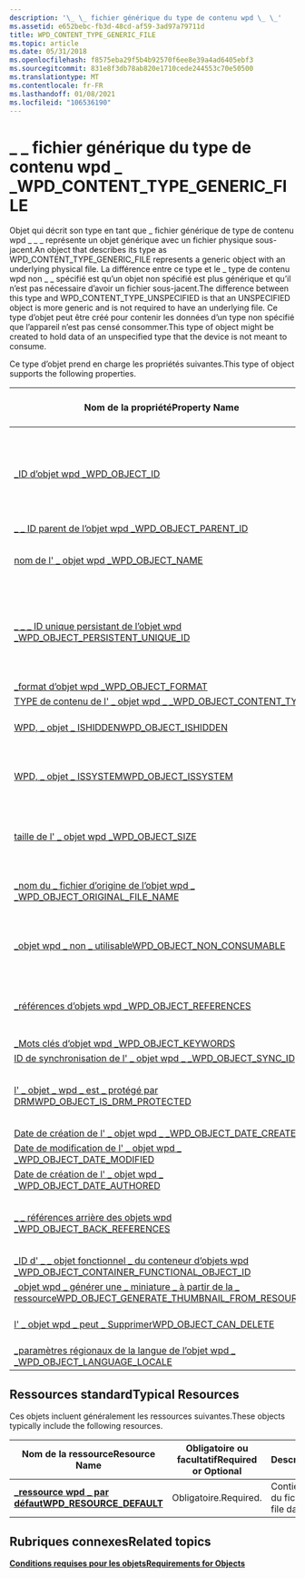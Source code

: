 ```yaml
---
description: '\_ \_ fichier générique du type de contenu wpd \_ \_'
ms.assetid: e652bebc-fb3d-48cd-af59-3ad97a79711d
title: WPD_CONTENT_TYPE_GENERIC_FILE
ms.topic: article
ms.date: 05/31/2018
ms.openlocfilehash: f8575eba29f5b4b92570f6ee8e39a4ad6405ebf3
ms.sourcegitcommit: 831e8f3db78ab820e1710cede244553c70e50500
ms.translationtype: MT
ms.contentlocale: fr-FR
ms.lasthandoff: 01/08/2021
ms.locfileid: "106536190"
---
```

# <a name="wpd_content_type_generic_file"></a><span data-ttu-id="91d0e-103">\_ \_ fichier générique du type de contenu wpd \_ \_</span><span class="sxs-lookup"><span data-stu-id="91d0e-103">WPD\_CONTENT\_TYPE\_GENERIC\_FILE</span></span>

<span data-ttu-id="91d0e-104">Objet qui décrit son type en tant que \_ fichier générique de type de contenu wpd \_ \_ \_ représente un objet générique avec un fichier physique sous-jacent.</span><span class="sxs-lookup"><span data-stu-id="91d0e-104">An object that describes its type as WPD\_CONTENT\_TYPE\_GENERIC\_FILE represents a generic object with an underlying physical file.</span></span> <span data-ttu-id="91d0e-105">La différence entre ce type et le \_ type de contenu wpd non \_ \_ spécifié est qu’un objet non spécifié est plus générique et qu’il n’est pas nécessaire d’avoir un fichier sous-jacent.</span><span class="sxs-lookup"><span data-stu-id="91d0e-105">The difference between this type and WPD\_CONTENT\_TYPE\_UNSPECIFIED is that an UNSPECIFIED object is more generic and is not required to have an underlying file.</span></span> <span data-ttu-id="91d0e-106">Ce type d’objet peut être créé pour contenir les données d’un type non spécifié que l’appareil n’est pas censé consommer.</span><span class="sxs-lookup"><span data-stu-id="91d0e-106">This type of object might be created to hold data of an unspecified type that the device is not meant to consume.</span></span>

<span data-ttu-id="91d0e-107">Ce type d’objet prend en charge les propriétés suivantes.</span><span class="sxs-lookup"><span data-stu-id="91d0e-107">This type of object supports the following properties.</span></span>



| <span data-ttu-id="91d0e-108">Nom de la propriété</span><span class="sxs-lookup"><span data-stu-id="91d0e-108">Property Name</span></span>                                                                                                         | <span data-ttu-id="91d0e-109">Obligatoire ou facultatif</span><span class="sxs-lookup"><span data-stu-id="91d0e-109">Required or Optional</span></span>                                                           |
|-----------------------------------------------------------------------------------------------------------------------|--------------------------------------------------------------------------------|
| [<span data-ttu-id="91d0e-110">\_ID d’objet wpd \_</span><span class="sxs-lookup"><span data-stu-id="91d0e-110">WPD\_OBJECT\_ID</span></span>](object-properties.md)                                                                | <span data-ttu-id="91d0e-111">Obligatoire, en lecture seule.</span><span class="sxs-lookup"><span data-stu-id="91d0e-111">Required, read-only.</span></span> <span data-ttu-id="91d0e-112">Un client ne peut pas définir cette propriété, même au moment de la création.</span><span class="sxs-lookup"><span data-stu-id="91d0e-112">A client cannot set this property, even at creation time.</span></span> |
| [<span data-ttu-id="91d0e-113">\_ \_ ID parent de l’objet wpd \_</span><span class="sxs-lookup"><span data-stu-id="91d0e-113">WPD\_OBJECT\_PARENT\_ID</span></span>](object-properties.md)                                                 | <span data-ttu-id="91d0e-114">Obligatoire.</span><span class="sxs-lookup"><span data-stu-id="91d0e-114">Required.</span></span>                                                                      |
| [<span data-ttu-id="91d0e-115">nom de l' \_ objet wpd \_</span><span class="sxs-lookup"><span data-stu-id="91d0e-115">WPD\_OBJECT\_NAME</span></span>](object-properties.md)                                                            | <span data-ttu-id="91d0e-116">Obligatoire si l’objet représente un fichier.</span><span class="sxs-lookup"><span data-stu-id="91d0e-116">Required if the object represents a file.</span></span>                                      |
| [<span data-ttu-id="91d0e-117">\_ \_ \_ ID unique persistant de l’objet wpd \_</span><span class="sxs-lookup"><span data-stu-id="91d0e-117">WPD\_OBJECT\_PERSISTENT\_UNIQUE\_ID</span></span>](object-properties.md)                          | <span data-ttu-id="91d0e-118">Obligatoire, en lecture seule.</span><span class="sxs-lookup"><span data-stu-id="91d0e-118">Required, read-only.</span></span> <span data-ttu-id="91d0e-119">Un client ne peut pas définir cette propriété, même au moment de la création.</span><span class="sxs-lookup"><span data-stu-id="91d0e-119">A client cannot set this property, even at creation time.</span></span> |
| [<span data-ttu-id="91d0e-120">\_format d’objet wpd \_</span><span class="sxs-lookup"><span data-stu-id="91d0e-120">WPD\_OBJECT\_FORMAT</span></span>](object-properties.md)                                                        | <span data-ttu-id="91d0e-121">Obligatoire.</span><span class="sxs-lookup"><span data-stu-id="91d0e-121">Required.</span></span>                                                                      |
| [<span data-ttu-id="91d0e-122">TYPE de contenu de l' \_ objet wpd \_ \_</span><span class="sxs-lookup"><span data-stu-id="91d0e-122">WPD\_OBJECT\_CONTENT\_TYPE</span></span>](object-properties.md)                                           | <span data-ttu-id="91d0e-123">Obligatoire.</span><span class="sxs-lookup"><span data-stu-id="91d0e-123">Required.</span></span>                                                                      |
| [<span data-ttu-id="91d0e-124">WPD, \_ objet \_ ISHIDDEN</span><span class="sxs-lookup"><span data-stu-id="91d0e-124">WPD\_OBJECT\_ISHIDDEN</span></span>](object-properties.md)                                                    | <span data-ttu-id="91d0e-125">Obligatoire si l’objet est masqué.</span><span class="sxs-lookup"><span data-stu-id="91d0e-125">Required if the object is hidden.</span></span>                                              |
| [<span data-ttu-id="91d0e-126">WPD, \_ objet \_ ISSYSTEM</span><span class="sxs-lookup"><span data-stu-id="91d0e-126">WPD\_OBJECT\_ISSYSTEM</span></span>](object-properties.md)                                                    | <span data-ttu-id="91d0e-127">Obligatoire si l’objet est un objet système (représente un fichier système).</span><span class="sxs-lookup"><span data-stu-id="91d0e-127">Required if the object is a system object (represents a system file).</span></span>          |
| [<span data-ttu-id="91d0e-128">taille de l' \_ objet wpd \_</span><span class="sxs-lookup"><span data-stu-id="91d0e-128">WPD\_OBJECT\_SIZE</span></span>](object-properties.md)                                                            | <span data-ttu-id="91d0e-129">Obligatoire si l’objet a au moins une ressource.</span><span class="sxs-lookup"><span data-stu-id="91d0e-129">Required if the object has at least one resource.</span></span>                              |
| [<span data-ttu-id="91d0e-130">\_nom du \_ fichier d’origine de l’objet wpd \_ \_</span><span class="sxs-lookup"><span data-stu-id="91d0e-130">WPD\_OBJECT\_ORIGINAL\_FILE\_NAME</span></span>](object-properties.md)                              | <span data-ttu-id="91d0e-131">Obligatoire si l’objet représente un fichier.</span><span class="sxs-lookup"><span data-stu-id="91d0e-131">Required if the object represents a file.</span></span>                                      |
| [<span data-ttu-id="91d0e-132">\_objet wpd \_ non \_ utilisable</span><span class="sxs-lookup"><span data-stu-id="91d0e-132">WPD\_OBJECT\_NON\_CONSUMABLE</span></span>](object-properties.md)                                       | <span data-ttu-id="91d0e-133">Recommandé si l’objet n’est pas destiné à être consommé par l’appareil.</span><span class="sxs-lookup"><span data-stu-id="91d0e-133">Recommended if the object is not meant for consumption by the device.</span></span>          |
| [<span data-ttu-id="91d0e-134">\_références d’objets wpd \_</span><span class="sxs-lookup"><span data-stu-id="91d0e-134">WPD\_OBJECT\_REFERENCES</span></span>](object-properties.md)                                                | <span data-ttu-id="91d0e-135">Obligatoire si l’objet a des références à d’autres objets.</span><span class="sxs-lookup"><span data-stu-id="91d0e-135">Required if the object has references to other objects.</span></span>                        |
| [<span data-ttu-id="91d0e-136">\_Mots clés d’objet wpd \_</span><span class="sxs-lookup"><span data-stu-id="91d0e-136">WPD\_OBJECT\_KEYWORDS</span></span>](object-properties.md)                                                    | <span data-ttu-id="91d0e-137">Optionnel.</span><span class="sxs-lookup"><span data-stu-id="91d0e-137">Optional.</span></span>                                                                      |
| [<span data-ttu-id="91d0e-138">ID de synchronisation de l' \_ objet wpd \_ \_</span><span class="sxs-lookup"><span data-stu-id="91d0e-138">WPD\_OBJECT\_SYNC\_ID</span></span>](object-properties.md)                                                     | <span data-ttu-id="91d0e-139">Optionnel.</span><span class="sxs-lookup"><span data-stu-id="91d0e-139">Optional.</span></span>                                                                      |
| [<span data-ttu-id="91d0e-140">l' \_ objet \_ wpd \_ est \_ protégé par DRM</span><span class="sxs-lookup"><span data-stu-id="91d0e-140">WPD\_OBJECT\_IS\_DRM\_PROTECTED</span></span>](object-properties.md)                                  | <span data-ttu-id="91d0e-141">Obligatoire si l’objet est protégé par la technologie DRM.</span><span class="sxs-lookup"><span data-stu-id="91d0e-141">Required if the object is protected by DRM technology.</span></span>                         |
| [<span data-ttu-id="91d0e-142">Date de création de l' \_ objet wpd \_ \_</span><span class="sxs-lookup"><span data-stu-id="91d0e-142">WPD\_OBJECT\_DATE\_CREATED</span></span>](object-properties.md)                                           | <span data-ttu-id="91d0e-143">Optionnel.</span><span class="sxs-lookup"><span data-stu-id="91d0e-143">Optional.</span></span>                                                                      |
| [<span data-ttu-id="91d0e-144">Date de modification de l' \_ objet wpd \_ \_</span><span class="sxs-lookup"><span data-stu-id="91d0e-144">WPD\_OBJECT\_DATE\_MODIFIED</span></span>](object-properties.md)                                         | <span data-ttu-id="91d0e-145">Recommandé.</span><span class="sxs-lookup"><span data-stu-id="91d0e-145">Recommended.</span></span>                                                                   |
| [<span data-ttu-id="91d0e-146">Date de création de l' \_ objet wpd \_ \_</span><span class="sxs-lookup"><span data-stu-id="91d0e-146">WPD\_OBJECT\_DATE\_AUTHORED</span></span>](object-properties.md)                                         | <span data-ttu-id="91d0e-147">Optionnel.</span><span class="sxs-lookup"><span data-stu-id="91d0e-147">Optional.</span></span>                                                                      |
| [<span data-ttu-id="91d0e-148">\_ \_ références arrière des objets wpd \_</span><span class="sxs-lookup"><span data-stu-id="91d0e-148">WPD\_OBJECT\_BACK\_REFERENCES</span></span>](object-properties.md)                                                                | <span data-ttu-id="91d0e-149">Recommandé si l’objet est référencé par un autre objet.</span><span class="sxs-lookup"><span data-stu-id="91d0e-149">Recommended if the object is referenced by another object.</span></span>                     |
| [<span data-ttu-id="91d0e-150">\_ID d' \_ \_ objet fonctionnel \_ du conteneur d’objets wpd \_</span><span class="sxs-lookup"><span data-stu-id="91d0e-150">WPD\_OBJECT\_CONTAINER\_FUNCTIONAL\_OBJECT\_ID</span></span>](object-properties.md)     | <span data-ttu-id="91d0e-151">Optionnel.</span><span class="sxs-lookup"><span data-stu-id="91d0e-151">Optional.</span></span>                                                                      |
| [<span data-ttu-id="91d0e-152">\_objet wpd \_ générer une \_ miniature \_ à partir de la \_ ressource</span><span class="sxs-lookup"><span data-stu-id="91d0e-152">WPD\_OBJECT\_GENERATE\_THUMBNAIL\_FROM\_RESOURCE</span></span>](object-properties.md) | <span data-ttu-id="91d0e-153">Optionnel.</span><span class="sxs-lookup"><span data-stu-id="91d0e-153">Optional.</span></span>                                                                      |
| [<span data-ttu-id="91d0e-154">l' \_ objet wpd \_ peut \_ Supprimer</span><span class="sxs-lookup"><span data-stu-id="91d0e-154">WPD\_OBJECT\_CAN\_DELETE</span></span>](object-properties.md)                                                                     | <span data-ttu-id="91d0e-155">Obligatoire si l’objet ne peut pas être supprimé.</span><span class="sxs-lookup"><span data-stu-id="91d0e-155">Required if the object cannot be deleted.</span></span>                                      |
| [<span data-ttu-id="91d0e-156">\_paramètres régionaux de la langue de l’objet wpd \_ \_</span><span class="sxs-lookup"><span data-stu-id="91d0e-156">WPD\_OBJECT\_LANGUAGE\_LOCALE</span></span>](object-properties.md)                                                                | <span data-ttu-id="91d0e-157">Optionnel.</span><span class="sxs-lookup"><span data-stu-id="91d0e-157">Optional.</span></span>                                                                      |



 

## <a name="typical-resources"></a><span data-ttu-id="91d0e-158">Ressources standard</span><span class="sxs-lookup"><span data-stu-id="91d0e-158">Typical Resources</span></span>

<span data-ttu-id="91d0e-159">Ces objets incluent généralement les ressources suivantes.</span><span class="sxs-lookup"><span data-stu-id="91d0e-159">These objects typically include the following resources.</span></span>



| <span data-ttu-id="91d0e-160">Nom de la ressource</span><span class="sxs-lookup"><span data-stu-id="91d0e-160">Resource Name</span></span>                                          | <span data-ttu-id="91d0e-161">Obligatoire ou facultatif</span><span class="sxs-lookup"><span data-stu-id="91d0e-161">Required or Optional</span></span> | <span data-ttu-id="91d0e-162">Description</span><span class="sxs-lookup"><span data-stu-id="91d0e-162">Description</span></span>             |
|--------------------------------------------------------|----------------------|-------------------------|
| [<span data-ttu-id="91d0e-163">**\_ressource wpd \_ par défaut**</span><span class="sxs-lookup"><span data-stu-id="91d0e-163">**WPD\_RESOURCE\_DEFAULT**</span></span>](wpd-resource-default.md) | <span data-ttu-id="91d0e-164">Obligatoire.</span><span class="sxs-lookup"><span data-stu-id="91d0e-164">Required.</span></span>            | <span data-ttu-id="91d0e-165">Contient les données du fichier.</span><span class="sxs-lookup"><span data-stu-id="91d0e-165">Contains the file data.</span></span> |



 

## <a name="related-topics"></a><span data-ttu-id="91d0e-166">Rubriques connexes</span><span class="sxs-lookup"><span data-stu-id="91d0e-166">Related topics</span></span>

<dl> <dt>

[<span data-ttu-id="91d0e-167">**Conditions requises pour les objets**</span><span class="sxs-lookup"><span data-stu-id="91d0e-167">**Requirements for Objects**</span></span>](requirements-for-objects.md)
</dt> </dl>

 

 



